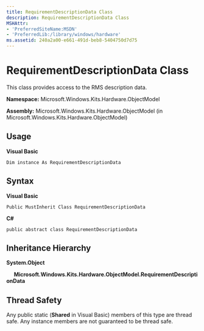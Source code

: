 ```yaml
---
title: RequirementDescriptionData Class
description: RequirementDescriptionData Class
MSHAttr:
- 'PreferredSiteName:MSDN'
- 'PreferredLib:/library/windows/hardware'
ms.assetid: 240a2a00-e661-491d-beb8-5404750d7d75
---
```


# RequirementDescriptionData Class


This class provides access to the RMS description data.

**Namespace:** Microsoft.Windows.Kits.Hardware.ObjectModel

**Assembly:** Microsoft.Windows.Kits.Hardware.ObjectModel (in Microsoft.Windows.Kits.Hardware.ObjectModel)

## <span id="Usage"></span><span id="usage"></span><span id="USAGE"></span>Usage


**Visual Basic**

`Dim instance As RequirementDescriptionData`

## <span id="Syntax"></span><span id="syntax"></span><span id="SYNTAX"></span>Syntax


**Visual Basic**

`Public MustInherit Class RequirementDescriptionData`

**C#**

`public abstract class RequirementDescriptionData`

## <span id="Inheritance_Hierarchy"></span><span id="inheritance_hierarchy"></span><span id="INHERITANCE_HIERARCHY"></span>Inheritance Hierarchy


**System.Object**

     **Microsoft.Windows.Kits.Hardware.ObjectModel.RequirementDescriptionData**

## <span id="Thread_Safety"></span><span id="thread_safety"></span><span id="THREAD_SAFETY"></span>Thread Safety


Any public static (**Shared** in Visual Basic) members of this type are thread safe. Any instance members are not guaranteed to be thread safe.

 

 






